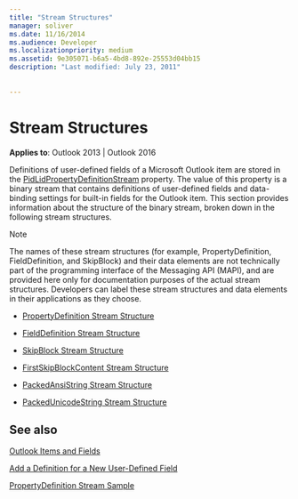 ```yaml
---
title: "Stream Structures"
manager: soliver
ms.date: 11/16/2014
ms.audience: Developer
ms.localizationpriority: medium
ms.assetid: 9e305071-b6a5-4bd8-892e-25553d04bb15
description: "Last modified: July 23, 2011"
 
 
---
```


# Stream Structures

  
  
**Applies to**: Outlook 2013 | Outlook 2016 
  
Definitions of user-defined fields of a Microsoft Outlook item are stored in the [PidLidPropertyDefinitionStream](pidlidpropertydefinitionstream-canonical-property.md) property. The value of this property is a binary stream that contains definitions of user-defined fields and data-binding settings for built-in fields for the Outlook item. This section provides information about the structure of the binary stream, broken down in the following stream structures. 
  
> [!NOTE]
> The names of these stream structures (for example, PropertyDefinition, FieldDefinition, and SkipBlock) and their data elements are not technically part of the programming interface of the Messaging API (MAPI), and are provided here only for documentation purposes of the actual stream structures. Developers can label these stream structures and data elements in their applications as they choose. 
  
- [PropertyDefinition Stream Structure](propertydefinition-stream-structure.md)
    
- [FieldDefinition Stream Structure](fielddefinition-stream-structure.md)
    
- [SkipBlock Stream Structure](skipblock-stream-structure.md)
    
- [FirstSkipBlockContent Stream Structure](firstskipblockcontent-stream-structure.md)
    
- [PackedAnsiString Stream Structure](packedansistring-stream-structure.md)
    
- [PackedUnicodeString Stream Structure](packedunicodestring-stream-structure.md)
    
## See also



[Outlook Items and Fields](outlook-items-and-fields.md)
  
[Add a Definition for a New User-Defined Field](how-to-add-a-definition-for-a-new-user-defined-field.md)
  
[PropertyDefinition Stream Sample](propertydefinition-stream-sample.md)

